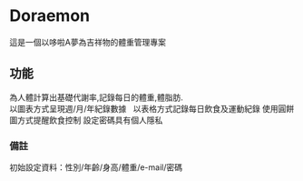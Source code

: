 # Doraemon
這是一個以哆啦A夢為吉祥物的體重管理專案
## 功能
為人體計算出基礎代謝率,記錄每日的體重,體脂肪.  
以圖表方式呈現週/月/年紀錄數據  
以表格方式記錄每日飲食及運動紀錄
使用圓餅圖方式提醒飲食控制
設定密碼具有個人隱私
### 備註
初始設定資料：性別/年齡/身高/體重/e-mail/密碼
